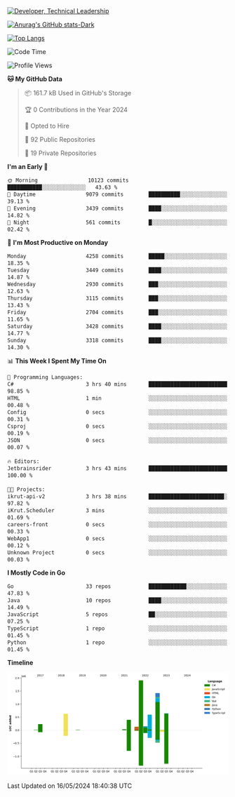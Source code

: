 <div>
  <a href="https://www.linkedin.com/in/arielpineiro/" target="_blank" rel="nofollow noopener noreferrer">
    <img src="https://img.shields.io/badge/-LinkedIn-%230077B5?style=for-the-badge&logo=linkedin&logoColor=white" alt="Developer, Technical Leadership" title="Ariel Piñeiro">
  </a>
</div>

[![Anurag's GitHub stats-Dark](https://github-readme-stats.vercel.app/api?username=arielsrv&show_icons=true&theme=dark#gh-dark-mode-only)](https://github.com/anuraghazra/github-readme-stats#gh-dark-mode-only)

[![Top Langs](https://github-readme-stats.vercel.app/api/top-langs/?username=arielsrv&layout=compact&langs_count=10&theme=dark#gh-dark-mode-only)](https://github.com/anuraghazra/github-readme-stats&theme=dark#gh-dark-mode-only)

<!--START_SECTION:waka-->
![Code Time](http://img.shields.io/badge/Code%20Time-883%20hrs%2010%20mins-blue)

![Profile Views](http://img.shields.io/badge/Profile%20Views-2-blue)

**🐱 My GitHub Data** 

> 📦 161.7 kB Used in GitHub's Storage 
 > 
> 🏆 0 Contributions in the Year 2024
 > 
> 💼 Opted to Hire
 > 
> 📜 92 Public Repositories 
 > 
> 🔑 19 Private Repositories 
 > 
**I'm an Early 🐤** 

```text
🌞 Morning                10123 commits       ███████████░░░░░░░░░░░░░░   43.63 % 
🌆 Daytime                9079 commits        ██████████░░░░░░░░░░░░░░░   39.13 % 
🌃 Evening                3439 commits        ████░░░░░░░░░░░░░░░░░░░░░   14.82 % 
🌙 Night                  561 commits         █░░░░░░░░░░░░░░░░░░░░░░░░   02.42 % 
```
📅 **I'm Most Productive on Monday** 

```text
Monday                   4258 commits        █████░░░░░░░░░░░░░░░░░░░░   18.35 % 
Tuesday                  3449 commits        ████░░░░░░░░░░░░░░░░░░░░░   14.87 % 
Wednesday                2930 commits        ███░░░░░░░░░░░░░░░░░░░░░░   12.63 % 
Thursday                 3115 commits        ███░░░░░░░░░░░░░░░░░░░░░░   13.43 % 
Friday                   2704 commits        ███░░░░░░░░░░░░░░░░░░░░░░   11.65 % 
Saturday                 3428 commits        ████░░░░░░░░░░░░░░░░░░░░░   14.77 % 
Sunday                   3318 commits        ████░░░░░░░░░░░░░░░░░░░░░   14.30 % 
```


📊 **This Week I Spent My Time On** 

```text
💬 Programming Languages: 
C#                       3 hrs 40 mins       █████████████████████████   98.85 % 
HTML                     1 min               ░░░░░░░░░░░░░░░░░░░░░░░░░   00.48 % 
Config                   0 secs              ░░░░░░░░░░░░░░░░░░░░░░░░░   00.31 % 
Csproj                   0 secs              ░░░░░░░░░░░░░░░░░░░░░░░░░   00.19 % 
JSON                     0 secs              ░░░░░░░░░░░░░░░░░░░░░░░░░   00.07 % 

🔥 Editors: 
Jetbrainsrider           3 hrs 43 mins       █████████████████████████   100.00 % 

🐱‍💻 Projects: 
ikrut-api-v2             3 hrs 38 mins       ████████████████████████░   97.82 % 
iKrut.Scheduler          3 mins              ░░░░░░░░░░░░░░░░░░░░░░░░░   01.69 % 
careers-front            0 secs              ░░░░░░░░░░░░░░░░░░░░░░░░░   00.33 % 
WebApp1                  0 secs              ░░░░░░░░░░░░░░░░░░░░░░░░░   00.12 % 
Unknown Project          0 secs              ░░░░░░░░░░░░░░░░░░░░░░░░░   00.03 % 
```

**I Mostly Code in Go** 

```text
Go                       33 repos            ████████████░░░░░░░░░░░░░   47.83 % 
Java                     10 repos            ████░░░░░░░░░░░░░░░░░░░░░   14.49 % 
JavaScript               5 repos             ██░░░░░░░░░░░░░░░░░░░░░░░   07.25 % 
TypeScript               1 repo              ░░░░░░░░░░░░░░░░░░░░░░░░░   01.45 % 
Python                   1 repo              ░░░░░░░░░░░░░░░░░░░░░░░░░   01.45 % 
```



**Timeline**

![Lines of Code chart](https://raw.githubusercontent.com/arielsrv/arielsrv/main/assets/bar_graph.png)


 Last Updated on 16/05/2024 18:40:38 UTC
<!--END_SECTION:waka-->
